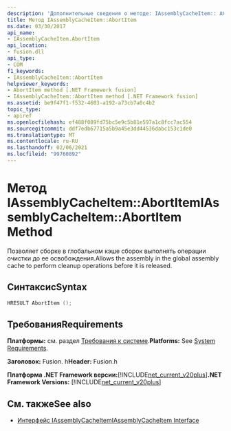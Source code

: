 ```yaml
---
description: 'Дополнительные сведения о методе: IAssemblyCacheItem:: Абортитем'
title: Метод IAssemblyCacheItem::AbortItem
ms.date: 03/30/2017
api_name:
- IAssemblyCacheItem.AbortItem
api_location:
- fusion.dll
api_type:
- COM
f1_keywords:
- IAssemblyCacheItem::AbortItem
helpviewer_keywords:
- AbortItem method [.NET Framework fusion]
- IAssemblyCacheItem::AbortItem method [.NET Framework fusion]
ms.assetid: be9f47f1-f532-4603-a192-a73cb7a0c4b2
topic_type:
- apiref
ms.openlocfilehash: ef488f089fd75bc5e9c5b81e597a1c8fcc7ac554
ms.sourcegitcommit: ddf7edb67715a5b9a45e3dd44536dabc153c1de0
ms.translationtype: MT
ms.contentlocale: ru-RU
ms.lasthandoff: 02/06/2021
ms.locfileid: "99760892"
---
```

# <a name="iassemblycacheitemabortitem-method"></a><span data-ttu-id="c17b3-103">Метод IAssemblyCacheItem::AbortItem</span><span class="sxs-lookup"><span data-stu-id="c17b3-103">IAssemblyCacheItem::AbortItem Method</span></span>

<span data-ttu-id="c17b3-104">Позволяет сборке в глобальном кэше сборок выполнять операции очистки до ее освобождения.</span><span class="sxs-lookup"><span data-stu-id="c17b3-104">Allows the assembly in the global assembly cache to perform cleanup operations before it is released.</span></span>  
  
## <a name="syntax"></a><span data-ttu-id="c17b3-105">Синтаксис</span><span class="sxs-lookup"><span data-stu-id="c17b3-105">Syntax</span></span>  
  
```cpp  
HRESULT AbortItem ();  
```  
  
## <a name="requirements"></a><span data-ttu-id="c17b3-106">Требования</span><span class="sxs-lookup"><span data-stu-id="c17b3-106">Requirements</span></span>  

 <span data-ttu-id="c17b3-107">**Платформы:** см. раздел [Требования к системе](../../get-started/system-requirements.md).</span><span class="sxs-lookup"><span data-stu-id="c17b3-107">**Platforms:** See [System Requirements](../../get-started/system-requirements.md).</span></span>  
  
 <span data-ttu-id="c17b3-108">**Заголовок:** Fusion. h</span><span class="sxs-lookup"><span data-stu-id="c17b3-108">**Header:** Fusion.h</span></span>  
  
 <span data-ttu-id="c17b3-109">**Платформа .NET Framework версии:**[!INCLUDE[net_current_v20plus](../../../../includes/net-current-v20plus-md.md)]</span><span class="sxs-lookup"><span data-stu-id="c17b3-109">**.NET Framework Versions:** [!INCLUDE[net_current_v20plus](../../../../includes/net-current-v20plus-md.md)]</span></span>  
  
## <a name="see-also"></a><span data-ttu-id="c17b3-110">См. также</span><span class="sxs-lookup"><span data-stu-id="c17b3-110">See also</span></span>

- [<span data-ttu-id="c17b3-111">Интерфейс IAssemblyCacheItem</span><span class="sxs-lookup"><span data-stu-id="c17b3-111">IAssemblyCacheItem Interface</span></span>](iassemblycacheitem-interface.md)
